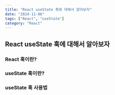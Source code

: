 ```yaml
---
title: "React useState 훅에 대해서 알아보자"
date: "2024-11-06"
tags: ["React", "useState"]
category: "React"
---
```


## React useState 훅에 대해서 알아보자

### React 훅이란?

### useState 훅이란?

### useState 훅 사용법
